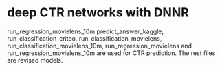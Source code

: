 # deep CTR networks with DNNR
 run_regression_movielens_10m 
predict_answer_kaggle, run_classification_criteo, run_classification_movielens, run_classification_movielens_10m, run_regression_movielens and run_regression_movielens_10m are used for CTR prediction. The rest files are revised models.
